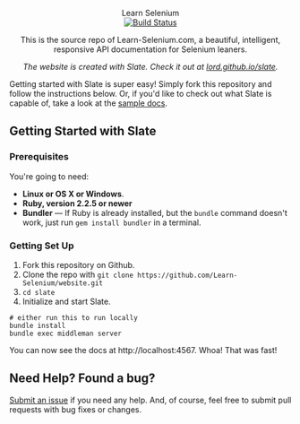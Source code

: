 <p align="center">
  Learn Selenium
  <br>
  <a href="https://travis-ci.org/Learn-Selenium/website"><img src="https://travis-ci.org/Learn-Selenium/website.svg?branch=master" alt="Build Status"></a>
</p>

<p align="center">This is the source repo of Learn-Selenium.com, a beautiful, intelligent, responsive API documentation for Selenium leaners.</p>

<p align="center"><em>The website is created with Slate. Check it out at <a href="https://lord.github.io/slate">lord.github.io/slate</a>.</em></p>

Getting started with Slate is super easy! Simply fork this repository and follow the instructions below. Or, if you'd like to check out what Slate is capable of, take a look at the [sample docs](http://lord.github.io/slate).

Getting Started with Slate
------------------------------

### Prerequisites

You're going to need:

 - **Linux or OS X or Windows**.
 - **Ruby, version 2.2.5 or newer**
 - **Bundler** — If Ruby is already installed, but the `bundle` command doesn't work, just run `gem install bundler` in a terminal.

### Getting Set Up

1. Fork this repository on Github.
2. Clone the repo with `git clone https://github.com/Learn-Selenium/website.git`
3. `cd slate`
4. Initialize and start Slate.

```shell
# either run this to run locally
bundle install
bundle exec middleman server
```

You can now see the docs at http://localhost:4567. Whoa! That was fast!

Need Help? Found a bug?
--------------------

[Submit an issue](https://github.com/Learn-Selenium/website/issues) if you need any help. And, of course, feel free to submit pull requests with bug fixes or changes.
